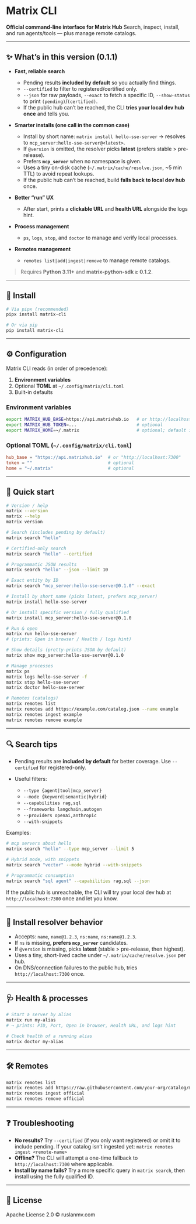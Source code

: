 
# Matrix CLI

**Official command-line interface for Matrix Hub**
Search, inspect, install, and run agents/tools — plus manage remote catalogs.

---

## ✨ What’s in this version (0.1.1)

* **Fast, reliable search**

  * Pending results **included by default** so you actually find things.
  * `--certified` to filter to registered/certified only.
  * `--json` for raw payloads, `--exact` to fetch a specific ID, `--show-status` to print `(pending)`/`(certified)`.
  * If the public hub can’t be reached, the CLI **tries your local dev hub once** and tells you.

* **Smarter installs (one call in the common case)**

  * Install by short name: `matrix install hello-sse-server` → resolves to `mcp_server:hello-sse-server@<latest>`.
  * If `@version` is omitted, the resolver picks **latest** (prefers stable > pre-release).
  * Prefers **`mcp_server`** when no namespace is given.
  * Uses a tiny on-disk cache (`~/.matrix/cache/resolve.json`, \~5 min TTL) to avoid repeat lookups.
  * If the public hub can’t be reached, build **falls back to local dev hub** once.

* **Better “run” UX**

  * After start, prints a **clickable URL** and **health URL** alongside the logs hint.

* **Process management**

  * `ps`, `logs`, `stop`, and `doctor` to manage and verify local processes.

* **Remotes management**

  * `remotes list|add|ingest|remove` to manage remote catalogs.

> Requires **Python 3.11+** and **matrix-python-sdk ≥ 0.1.2**.

---

## 🔧 Install

```bash
# Via pipx (recommended)
pipx install matrix-cli

# Or via pip
pip install matrix-cli
```

---

## ⚙️ Configuration

Matrix CLI reads (in order of precedence):

1. **Environment variables**
2. Optional **TOML** at `~/.config/matrix/cli.toml`
3. Built-in defaults

### Environment variables

```bash
export MATRIX_HUB_BASE=https://api.matrixhub.io   # or http://localhost:7300
export MATRIX_HUB_TOKEN=...                       # optional
export MATRIX_HOME=~/.matrix                      # optional; default is ~/.matrix
```

### Optional TOML (`~/.config/matrix/cli.toml`)

```toml
hub_base = "https://api.matrixhub.io"  # or "http://localhost:7300"
token = ""                             # optional
home = "~/.matrix"                     # optional
```

---

## 🚀 Quick start

```bash
# Version / help
matrix --version
matrix --help
matrix version

# Search (includes pending by default)
matrix search "hello"

# Certified-only search
matrix search "hello" --certified

# Programmatic JSON results
matrix search "hello" --json --limit 10

# Exact entity by ID
matrix search "mcp_server:hello-sse-server@0.1.0" --exact

# Install by short name (picks latest, prefers mcp_server)
matrix install hello-sse-server

# Or install specific version / fully qualified
matrix install mcp_server:hello-sse-server@0.1.0

# Run & open
matrix run hello-sse-server
# (prints: Open in browser / Health / logs hint)

# Show details (pretty-prints JSON by default)
matrix show mcp_server:hello-sse-server@0.1.0

# Manage processes
matrix ps
matrix logs hello-sse-server -f
matrix stop hello-sse-server
matrix doctor hello-sse-server

# Remotes (catalogs)
matrix remotes list
matrix remotes add https://example.com/catalog.json --name example
matrix remotes ingest example
matrix remotes remove example
```

---

## 🔍 Search tips

* Pending results are **included by default** for better coverage. Use `--certified` for registered-only.
* Useful filters:

  * `--type {agent|tool|mcp_server}`
  * `--mode {keyword|semantic|hybrid}`
  * `--capabilities rag,sql`
  * `--frameworks langchain,autogen`
  * `--providers openai,anthropic`
  * `--with-snippets`

Examples:

```bash
# mcp servers about hello
matrix search "hello" --type mcp_server --limit 5

# Hybrid mode, with snippets
matrix search "vector" --mode hybrid --with-snippets

# Programmatic consumption
matrix search "sql agent" --capabilities rag,sql --json
```

If the public hub is unreachable, the CLI will try your local dev hub at `http://localhost:7300` once and let you know.

---

## 🧠 Install resolver behavior

* Accepts: `name`, `name@1.2.3`, `ns:name`, `ns:name@1.2.3`.
* If `ns` is missing, **prefers `mcp_server`** candidates.
* If `@version` is missing, picks **latest** (stable > pre-release, then highest).
* Uses a tiny, short-lived cache under `~/.matrix/cache/resolve.json` per hub.
* On DNS/connection failures to the public hub, tries `http://localhost:7300` once.

---

## 🩺 Health & processes

```bash
# Start a server by alias
matrix run my-alias
# → prints: PID, Port, Open in browser, Health URL, and logs hint

# Check health of a running alias
matrix doctor my-alias
```

---

## 🛠️ Remotes

```bash
matrix remotes list
matrix remotes add https://raw.githubusercontent.com/your-org/catalog/main/index.json --name official
matrix remotes ingest official
matrix remotes remove official
```

---

## ❓ Troubleshooting

* **No results?** Try `--certified` (if you only want registered) or omit it to include pending.
  If your catalog isn’t ingested yet:
  `matrix remotes ingest <remote-name>`
* **Offline?** The CLI will attempt a one-time fallback to `http://localhost:7300` where applicable.
* **Install by name fails?** Try a more specific query in `matrix search`, then install using the fully qualified ID.

---

## 📄 License

Apache License 2.0 © ruslanmv.com

